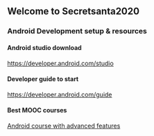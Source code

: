 ## Welcome to Secretsanta2020



### Android Development setup & resources



#### Android studio download
https://developer.android.com/studio


#### Developer guide to start 

https://developer.android.com/guide

#### Best MOOC courses
<a href="https://www.coursera.org/specializations/android-app-development?action=enroll&adgroupid=71792235071&adpostion=&campaignid=1776545273&creativeid=442149625903&device=c&devicemodel=&gclid=Cj0KCQiAk53-BRD0ARIsAJuNhpvYqgl7h9ZZ0KCOjbThT3viIT1VhJhniUbuZcuQBluCuAeYyYQBwGgaAmQvEALw_wcB&hide_mobile_promo=&keyword=courseera&matchtype=b&network=g&utm_campaign=94-BrandedSearch-IN&utm_content=94-BrandedSearch-IN&utm_medium=sem&utm_source=gg">Android course with advanced features</a>


